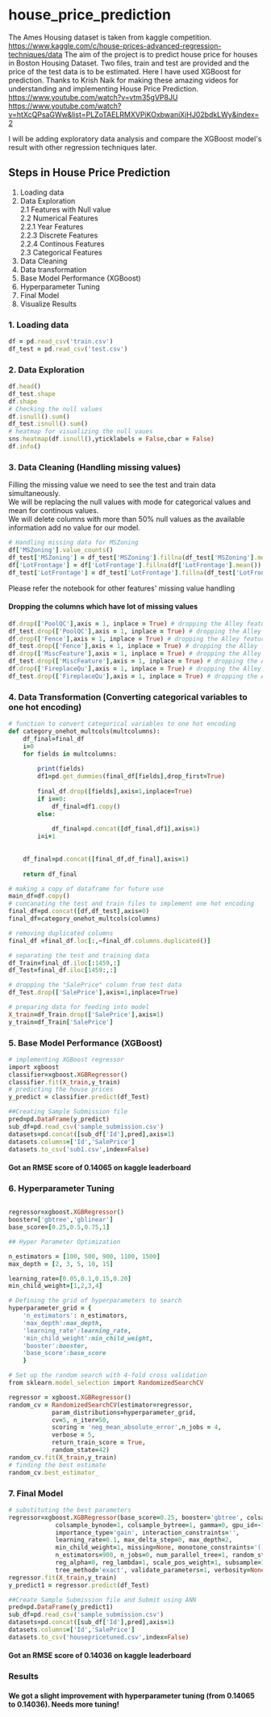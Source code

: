 # house_price_prediction
The Ames Housing dataset is taken from kaggle competition.
https://www.kaggle.com/c/house-prices-advanced-regression-techniques/data
The aim of the project is to predict house price for houses in Boston Housing Dataset.
Two files, train and test are provided and the price of the test data is to be estimated.
Here I have used XGBoost for prediction.
Thanks to Krish Naik for making these amazing videos for understanding and implementing House Price Prediction.
https://www.youtube.com/watch?v=vtm35gVP8JU
https://www.youtube.com/watch?v=htXcQPsaGWw&list=PLZoTAELRMXVPiKOxbwaniXjHJ02bdkLWy&index=2

 I will be adding exploratory data analysis and compare the XGBoost model's result with other regression techniques later.
 
## Steps in House Price Prediction  

1. Loading data  
2. Data Exploration  
    2.1 Features with Null value  
    2.2 Numerical Features  
            2.2.1  Year Features  
            2.2.3 Discrete Features    
            2.2.4 Continous Features    
    2.3 Categorical Features
3. Data Cleaning
4. Data transformation
5. Base Model Performance (XGBoost)
6. Hyperparameter Tuning
7. Final Model
8. Visualize Results

### 1. Loading data

```ruby
df = pd.read_csv('train.csv')
df_test = pd.read_csv('test.csv')
```
### 2. Data Exploration
```ruby
df.head()
df_test.shape
df.shape
# Checking the null values
df.isnull().sum()
df_test.isnull().sum()
# heatmap for visualizing the null vaues
sns.heatmap(df.isnull(),yticklabels = False,cbar = False)
df.info()

```
### 3. Data Cleaning (Handling missing values)
Filling the missing value we need to see the test and train data simultaneously.  
We will be replacing the null values with mode for categorical values and mean for continous values.  
We will delete columns with more than 50% null values as the available information add no value for our model.  

```ruby
# Handling missing data for MSZoning
df['MSZoning'].value_counts()
df_test['MSZoning'] = df_test['MSZoning'].fillna(df_test['MSZoning'].mode()[0]) # replacing with mode
df['LotFrontage'] = df['LotFrontage'].fillna(df['LotFrontage'].mean()) # replacing with mean for train
df_test['LotFrontage'] = df_test['LotFrontage'].fillna(df_test['LotFrontage'].mean()) # replacing with mean for train
```
Please refer the notebook for other features' missing value handling

#### Dropping the columns which have lot of missing values
```ruby
df.drop(['PoolQC'],axis = 1, inplace = True) # dropping the Alley features as it has a lot of missing values for train
df_test.drop(['PoolQC'],axis = 1, inplace = True) # dropping the Alley features as it has a lot of missing values for test
df.drop(['Fence'],axis = 1, inplace = True) # dropping the Alley features as it has a lot of missing values for train
df_test.drop(['Fence'],axis = 1, inplace = True) # dropping the Alley features as it has a lot of missing values for test
df.drop(['MiscFeature'],axis = 1, inplace = True) # dropping the Alley features as it has a lot of missing values for train
df_test.drop(['MiscFeature'],axis = 1, inplace = True) # dropping the Alley features as it has a lot of missing values for test
df.drop(['FireplaceQu'],axis = 1, inplace = True) # dropping the Alley features as it has a lot of missing values for train
df_test.drop(['FireplaceQu'],axis = 1, inplace = True) # dropping the Alley features as it has a lot of missing values for test

```
### 4. Data Transformation (Converting categorical variables to one hot encoding)

```ruby
# function to convert categorical variables to one hot encoding
def category_onehot_multcols(multcolumns):
    df_final=final_df
    i=0
    for fields in multcolumns:
        
        print(fields)
        df1=pd.get_dummies(final_df[fields],drop_first=True)
        
        final_df.drop([fields],axis=1,inplace=True)
        if i==0:
            df_final=df1.copy()
        else:
            
            df_final=pd.concat([df_final,df1],axis=1)
        i=i+1
       
        
    df_final=pd.concat([final_df,df_final],axis=1)
        
    return df_final

```

```ruby
# making a copy of dataframe for future use
main_df=df.copy()
# concanating the test and train files to implement one hot encoding
final_df=pd.concat([df,df_test],axis=0)
final_df=category_onehot_multcols(columns)
```


```ruby
# removing duplicated columns
final_df =final_df.loc[:,~final_df.columns.duplicated()]
```
```ruby
# separating the test and training data
df_Train=final_df.iloc[:1459,:]
df_Test=final_df.iloc[1459:,:]
```
```ruby
# dropping the "SalePrice" column from test data
df_Test.drop(['SalePrice'],axis=1,inplace=True)
```
```ruby
# preparing data for feeding into model
X_train=df_Train.drop(['SalePrice'],axis=1)
y_train=df_Train['SalePrice']
```
### 5. Base Model Performance (XGBoost)
```ruby
# implementing XGBoost regressor
import xgboost
classifier=xgboost.XGBRegressor()
classifier.fit(X_train,y_train)
# predicting the house prices
y_predict = classifier.predict(df_Test)
```
```ruby
##Creating Sample Submission file
pred=pd.DataFrame(y_predict)
sub_df=pd.read_csv('sample_submission.csv')
datasets=pd.concat([sub_df['Id'],pred],axis=1)
datasets.columns=['Id','SalePrice']
datasets.to_csv('sub1.csv',index=False)
```
#### Got an RMSE score of 0.14065 on kaggle leaderboard
### 6. Hyperparameter Tuning

```ruby

regressor=xgboost.XGBRegressor()
booster=['gbtree','gblinear']
base_score=[0.25,0.5,0.75,1]

## Hyper Parameter Optimization

n_estimators = [100, 500, 900, 1100, 1500]
max_depth = [2, 3, 5, 10, 15]

learning_rate=[0.05,0.1,0.15,0.20]
min_child_weight=[1,2,3,4]

# Defining the grid of hyperparameters to search
hyperparameter_grid = {
    'n_estimators': n_estimators,
    'max_depth':max_depth,
    'learning_rate':learning_rate,
    'min_child_weight':min_child_weight,
    'booster':booster,
    'base_score':base_score
    }

```
```ruby
# Set up the random search with 4-fold cross validation
from sklearn.model_selection import RandomizedSearchCV

regressor = xgboost.XGBRegressor()
random_cv = RandomizedSearchCV(estimator=regressor,
            param_distributions=hyperparameter_grid,
            cv=5, n_iter=50,
            scoring = 'neg_mean_absolute_error',n_jobs = 4,
            verbose = 5, 
            return_train_score = True,
            random_state=42)
random_cv.fit(X_train,y_train)
# finding the best estimate
random_cv.best_estimator_

```
### 7. Final Model
```ruby
# substituting the best parameters
regressor=xgboost.XGBRegressor(base_score=0.25, booster='gbtree', colsample_bylevel=1,
             colsample_bynode=1, colsample_bytree=1, gamma=0, gpu_id=-1,
             importance_type='gain', interaction_constraints='',
             learning_rate=0.1, max_delta_step=0, max_depth=2,
             min_child_weight=1, missing=None, monotone_constraints='()',
             n_estimators=900, n_jobs=0, num_parallel_tree=1, random_state=0,
             reg_alpha=0, reg_lambda=1, scale_pos_weight=1, subsample=1,
             tree_method='exact', validate_parameters=1, verbosity=None)
regressor.fit(X_train,y_train)
y_predict1 = regressor.predict(df_Test)
```

```ruby
##Create Sample Submission file and Submit using ANN
pred=pd.DataFrame(y_predict1)
sub_df=pd.read_csv('sample_submission.csv')
datasets=pd.concat([sub_df['Id'],pred],axis=1)
datasets.columns=['Id','SalePrice']
datasets.to_csv('housepricetuned.csv',index=False)
```
#### Got an RMSE score of 0.14036 on kaggle leaderboard
### Results

#### We got a slight improvement with hyperparameter tuning (from 0.14065 to 0.14036). Needs more tuning!
